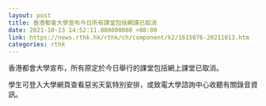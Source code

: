 ```yaml
---
layout: post
title: 香港都會大學宣布今日所有課堂包括網課已取消
date: 2021-10-13 14:52:11.000000000 +08:00
link: https://news.rthk.hk/rthk/ch/component/k2/1615076-20211013.htm
categories: rthk
---
```


香港都會大學宣布，所有原定於今日舉行的課堂包括網上課堂已取消。

學生可登入大學網頁查看惡劣天氣特別安排，或致電大學諮詢中心收聽有關錄音資訊。
